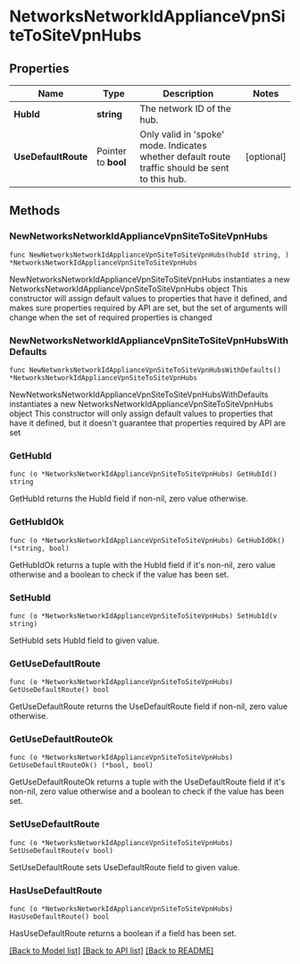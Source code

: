 # NetworksNetworkIdApplianceVpnSiteToSiteVpnHubs

## Properties

Name | Type | Description | Notes
------------ | ------------- | ------------- | -------------
**HubId** | **string** | The network ID of the hub. | 
**UseDefaultRoute** | Pointer to **bool** | Only valid in &#39;spoke&#39; mode. Indicates whether default route traffic should be sent to this hub. | [optional] 

## Methods

### NewNetworksNetworkIdApplianceVpnSiteToSiteVpnHubs

`func NewNetworksNetworkIdApplianceVpnSiteToSiteVpnHubs(hubId string, ) *NetworksNetworkIdApplianceVpnSiteToSiteVpnHubs`

NewNetworksNetworkIdApplianceVpnSiteToSiteVpnHubs instantiates a new NetworksNetworkIdApplianceVpnSiteToSiteVpnHubs object
This constructor will assign default values to properties that have it defined,
and makes sure properties required by API are set, but the set of arguments
will change when the set of required properties is changed

### NewNetworksNetworkIdApplianceVpnSiteToSiteVpnHubsWithDefaults

`func NewNetworksNetworkIdApplianceVpnSiteToSiteVpnHubsWithDefaults() *NetworksNetworkIdApplianceVpnSiteToSiteVpnHubs`

NewNetworksNetworkIdApplianceVpnSiteToSiteVpnHubsWithDefaults instantiates a new NetworksNetworkIdApplianceVpnSiteToSiteVpnHubs object
This constructor will only assign default values to properties that have it defined,
but it doesn't guarantee that properties required by API are set

### GetHubId

`func (o *NetworksNetworkIdApplianceVpnSiteToSiteVpnHubs) GetHubId() string`

GetHubId returns the HubId field if non-nil, zero value otherwise.

### GetHubIdOk

`func (o *NetworksNetworkIdApplianceVpnSiteToSiteVpnHubs) GetHubIdOk() (*string, bool)`

GetHubIdOk returns a tuple with the HubId field if it's non-nil, zero value otherwise
and a boolean to check if the value has been set.

### SetHubId

`func (o *NetworksNetworkIdApplianceVpnSiteToSiteVpnHubs) SetHubId(v string)`

SetHubId sets HubId field to given value.


### GetUseDefaultRoute

`func (o *NetworksNetworkIdApplianceVpnSiteToSiteVpnHubs) GetUseDefaultRoute() bool`

GetUseDefaultRoute returns the UseDefaultRoute field if non-nil, zero value otherwise.

### GetUseDefaultRouteOk

`func (o *NetworksNetworkIdApplianceVpnSiteToSiteVpnHubs) GetUseDefaultRouteOk() (*bool, bool)`

GetUseDefaultRouteOk returns a tuple with the UseDefaultRoute field if it's non-nil, zero value otherwise
and a boolean to check if the value has been set.

### SetUseDefaultRoute

`func (o *NetworksNetworkIdApplianceVpnSiteToSiteVpnHubs) SetUseDefaultRoute(v bool)`

SetUseDefaultRoute sets UseDefaultRoute field to given value.

### HasUseDefaultRoute

`func (o *NetworksNetworkIdApplianceVpnSiteToSiteVpnHubs) HasUseDefaultRoute() bool`

HasUseDefaultRoute returns a boolean if a field has been set.


[[Back to Model list]](../README.md#documentation-for-models) [[Back to API list]](../README.md#documentation-for-api-endpoints) [[Back to README]](../README.md)


